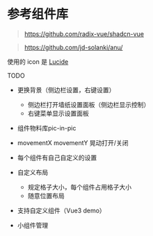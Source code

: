 # 参考组件库

> https://github.com/radix-vue/shadcn-vue

> https://github.com/jd-solanki/anu/

使用的 icon 是 [Lucide](https://icones.netlify.app/collection/lucide)

TODO

- 更换背景（侧边栏设置，右键设置）

  - 侧边栏打开墙纸设置面板（侧边栏显示控制）
  - 右键菜单显示设置面板

- 组件物料库pic-in-pic
- movementX movementY 晃动打开/关闭

- 每个组件有自己自定义的设置
- 自定义布局

  - 规定格子大小，每个组件占用格子大小
  - 随意位置布局

- 支持自定义组件（Vue3 demo）
- 小组件管理
